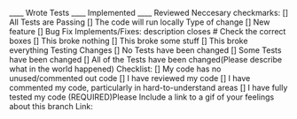 ____ Wrote Tests ____ Implemented ____ Reviewed
Neccesary checkmarks:
    [] All Tests are Passing
    [] The code will run locally
Type of change
    [] New feature
    [] Bug Fix
Implements/Fixes:
    description closes #
Check the correct boxes
    [] This broke nothing
    [] This broke some stuff
    [] This broke everything
Testing Changes
    [] No Tests have been changed
    [] Some Tests have been changed
    [] All of the Tests have been changed(Please describe what in the world happened)
Checklist:
    [] My code has no unused/commented out code
    [] I have reviewed my code
    [] I have commented my code, particularly in hard-to-understand areas
    [] I have fully tested my code
(REQUIRED)Please Include a link to a gif of your feelings about this branch
Link:

